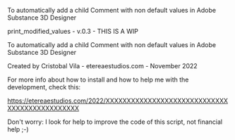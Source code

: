 To automatically add a child Comment with non default values in Adobe Substance 3D Designer

print_modified_values - v.0.3 - THIS IS A WIP

To automatically add a child Comment with non default values in Adobe Substance 3D Designer

Created by Cristobal Vila - etereaestudios.com - November 2022

For more info about how to install and how to help me with the development, check this:

https://etereaestudios.com/2022/XXXXXXXXXXXXXXXXXXXXXXXXXXXXXXXXXXXXXXXXXXXXXX

Don't worry: I look for help to improve the code of this script, not financial help ;-)
